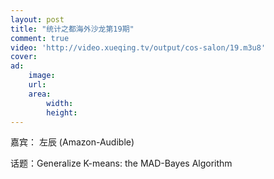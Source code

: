```yaml
---
layout: post
title: "统计之都海外沙龙第19期"
comment: true
video: 'http://video.xueqing.tv/output/cos-salon/19.m3u8'
cover: 
ad:
    image: 
    url: 
    area: 
        width: 
        height: 
---
```


嘉宾： 左辰 (Amazon-Audible)

话题：Generalize K-means: the MAD-Bayes Algorithm